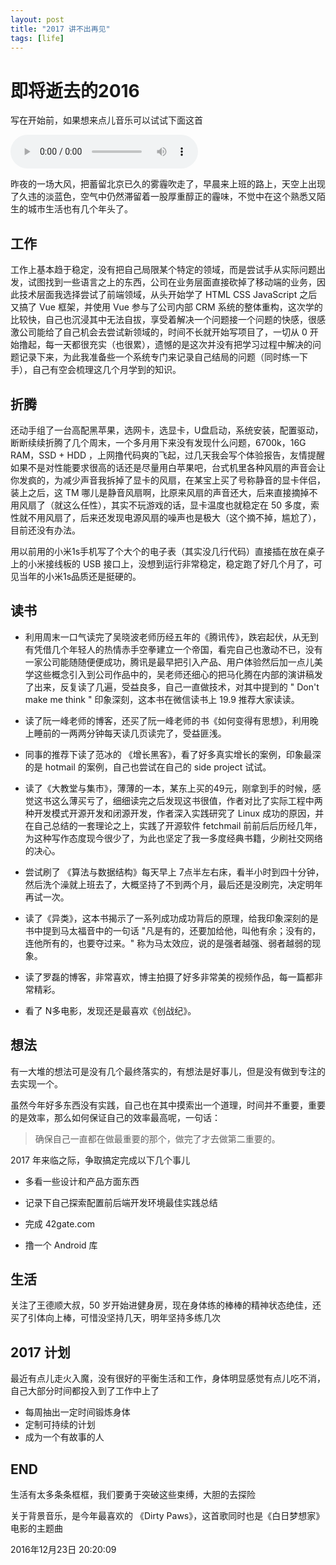 ```yaml
---
layout: post
title: "2017 讲不出再见"
tags: [life]
---
```


# 即将逝去的2016

写在开始前，如果想来点儿音乐可以试试下面这首

<audio src="http://7xo3oi.com1.z0.glb.clouddn.com/Of%20Monsters%20And%20Men%20-%20Dirty%20Paws.mp3" controls="controls">
Your browser does not support the audio element.
</audio>


昨夜的一场大风，把蓄留北京已久的雾霾吹走了，早晨来上班的路上，天空上出现了久违的淡蓝色，空气中仍然滞留着一股厚重醇正的霾味，不觉中在这个熟悉又陌生的城市生活也有几个年头了。


## 工作

工作上基本趋于稳定，没有把自己局限某个特定的领域，而是尝试手从实际问题出发，试图找到一些语言之上的东西，公司在业务层面直接砍掉了移动端的业务，因此技术层面我选择尝试了前端领域，从头开始学了 HTML CSS JavaScript 之后又搞了 Vue 框架，并使用 Vue 参与了公司内部 CRM 系统的整体重构，这次学的比较快，自己也沉浸其中无法自拔，享受着解决一个问题接一个问题的快感，很感激公司能给了自己机会去尝试新领域的，时间不长就开始写项目了，一切从 0 开始撸起，每一天都很充实（也很累），遗憾的是这次并没有把学习过程中解决的问题记录下来，为此我准备些一个系统专门来记录自己结局的问题（同时练一下手），自己有空会梳理这几个月学到的知识。

## 折腾
还动手组了一台高配黑苹果，选网卡，选显卡，U盘启动，系统安装，配置驱动，断断续续折腾了几个周末，一个多月用下来没有发现什么问题，6700k，16G RAM，SSD + HDD ，上网撸代码爽的飞起，过几天我会写个体验报告，友情提醒如果不是对性能要求很高的话还是尽量用白苹果吧，台式机里各种风扇的声音会让你发疯的，为减少声音我拆掉了显卡的风扇，在某宝上买了号称静音的显卡伴侣，装上之后，这 TM 哪儿是静音风扇啊，比原来风扇的声音还大，后来直接摘掉不用风扇了（就这么任性），其实不玩游戏的话，显卡温度也就稳定在 50 多度，索性就不用风扇了，后来还发现电源风扇的噪声也是极大（这个摘不掉，尴尬了），目前还没有办法。

用以前用的小米1s手机写了个大个的电子表（其实没几行代码）直接插在放在桌子上的小米接线板的 USB 接口上，没想到运行非常稳定，稳定跑了好几个月了，可见当年的小米1s品质还是挺硬的。

## 读书

- 利用周末一口气读完了吴晓波老师历经五年的《腾讯传》，跌宕起伏，从无到有凭借几个年轻人的热情赤手空拳建立一个帝国，看完自己也激动不已，没有一家公司能随随便便成功，腾讯是最早把引入产品、用户体验然后加一点儿美学这些概念引入到公司作品中的，吴老师还细心的把马化腾在内部的演讲稿发了出来，反复读了几遍，受益良多，自己一直做技术，对其中提到的 " Don't make me think " 印象深刻，这本书在微信读书上 19.9 推荐大家读读。

- 读了阮一峰老师的博客，还买了阮一峰老师的书《如何变得有思想》，利用晚上睡前的一两两分钟每天读几页读完了，受益匪浅。

- 同事的推荐下读了范冰的 《增长黑客》，看了好多真实增长的案例，印象最深的是 hotmail 的案例，自己也尝试在自己的 side project 试试。

- 读了《大教堂与集市》，薄薄的一本，某东上买的49元，刚拿到手的时候，感觉这书这么薄买亏了，细细读完之后发现这书很值，作者对比了实际工程中两种开发模式开源开发和闭源开发，作者深入实践研究了 Linux 成功的原因，并在自己总结的一套理论之上，实践了开源软件 fetchmail 前前后后历经几年，为这种写作态度现今很少了，为此也坚定了我一多度经典书籍，少刷社交网络的决心。

- 尝试刷了 《算法与数据结构》每天早上 7点半左右床，看半小时到四十分钟，然后洗个澡就上班去了，大概坚持了不到两个月，最后还是没刷完，决定明年再试一次。

- 读了《异类》，这本书揭示了一系列成功成功背后的原理，给我印象深刻的是书中提到马太福音中的一句话 "凡是有的，还要加给他，叫他有余；没有的，连他所有的，也要夺过来。" 称为马太效应，说的是强者越强、弱者越弱的现象。

- 读了罗磊的博客，非常喜欢，博主拍摄了好多非常美的视频作品，每一篇都非常精彩。

- 看了 N多电影，发现还是最喜欢《创战纪》。

## 想法

有一大堆的想法可是没有几个最终落实的，有想法是好事儿，但是没有做到专注的去实现一个。

虽然今年好多东西没有实践，自己也在其中摸索出一个道理，时间并不重要，重要的是效率，那么如何保证自己的效率最高呢，一句话：

> 确保自己一直都在做最重要的那个，做完了才去做第二重要的。


2017 年来临之际，争取搞定完成以下几个事儿

- 多看一些设计和产品方面东西

- 记录下自己探索配置前后端开发环境最佳实践总结

- 完成 42gate.com

- 撸一个 Android 库


## 生活

关注了王德顺大叔，50 岁开始进健身房，现在身体练的棒棒的精神状态绝佳，还买了引体向上棒，可惜没坚持几天，明年坚持多练几次
## 2017 计划

最近有点儿走火入魔，没有很好的平衡生活和工作，身体明显感觉有点儿吃不消，自己大部分时间都投入到了工作中上了

- 每周抽出一定时间锻炼身体
- 定制可持续的计划
- 成为一个有故事的人


## END

生活有太多条条框框，我们要勇于突破这些束缚，大胆的去探险

关于背景音乐，是今年最喜欢的 《Dirty Paws》，这首歌同时也是《白日梦想家》电影的主题曲

2016年12月23日 20:20:09

